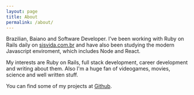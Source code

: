 ```yaml
---
layout: page
title: About
permalink: /about/
---
```


Brazilian, Baiano and Software Developer. I’ve been working with Ruby on Rails daily on <a href="https://www.sisvida.com.br" target="_blank">sisvida.com.br</a> and have also been studying the modern Javascript enviroment, which includes Node and React.

My interests are Ruby on Rails, full stack development, career development and writing about them. Also I'm a huge fan of videogames, movies, science and well written stuff.

You can find some of my projects at <a href="https://github.com/{{ site.github_username | cgi_escape | escape }}" title="{{ social.github | escape }}" target="_blank">Github</a>.